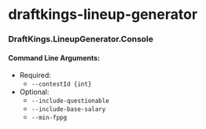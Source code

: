 # draftkings-lineup-generator

### DraftKings.LineupGenerator.Console

#### Command Line Arguments:
  - Required:
    - `--contestId {int}`
  - Optional:
    - `--include-questionable`
    - `--include-base-salary`
    - `--min-fppg`
